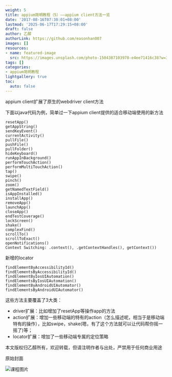 ```yaml
---
weight: 5
title: appium简明教程（5）——appium client方法一览
date: '2017-08-16T07:30:01+08:00'
lastmod: '2025-06-17T17:29:15+08:00'
draft: false
author: 乙醇
authorLink: https://github.com/easonhan007
images: []
resources:
- name: featured-image
  src: https://images.unsplash.com/photo-1504387103978-e4ee71416c38?w=300
tags: []
categories:
- appium简明教程
lightgallery: true
toc:
  auto: false
---
```




appium client扩展了原生的webdriver client方法

下面以java代码为例，简单过一下appium client提供的适合移动端使用的新方法

```
resetApp()
getAppString()
sendKeyEvent()
currentActivity()
pullFile()
pushFile()
pullFolder()
hideKeyboard()
runAppInBackground()
performTouchAction()
performMultiTouchAction()
tap()
swipe()
pinch()
zoom()
getNamedTextField()
isAppInstalled()
installApp()
removeApp()
launchApp()
closeApp()
endTestCoverage()
lockScreen()
shake()
complexFind()
scrollTo()
scrollToExact()
openNotifications()
Context Switching: .context(), .getContextHandles(), getContext())
```

新增的locator

```
findElementByAccessibilityId()
findElementsByAccessibilityId()
findElementByIosUIAutomation()
findElementsByIosUIAutomation()
findElementByAndroidUIAutomator()
findElementsByAndroidUIAutomator()
```

这些方法主要覆盖了3大类：

* driver扩展：比如增加了resetApp等操作app的方法
* action扩展：增加一些移动端的特有的action（怎么描述呢，相当于是移动端 特有的操作），比如swipe，shake(嗯，有了这个方法就可以让代码帮你摇一摇了)等；
* locator扩展：增加了一些移动端专属的定位策略

本文版权归乙醇所有，欢迎转载，但请注明作者与出处，严禁用于任何商业用途




原始封面

![课程图片](https://images.unsplash.com/photo-1504387103978-e4ee71416c38?w=300)

